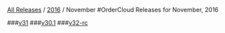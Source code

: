 [All Releases](../../README.md) / [2016](../README.md) / November
#OrderCloud Releases for November, 2016

###[v31](v31.md)
###[v30.1](v30.1.md)
###[v32-rc](v32-rc.md)
